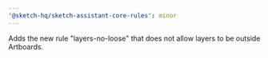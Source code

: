 ```yaml
---
'@sketch-hq/sketch-assistant-core-rules': minor
---
```


Adds the new rule "layers-no-loose" that does not allow layers to be outside Artboards.
